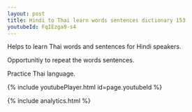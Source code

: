 ```yaml
---
layout: post
title: Hindi to Thai learn words sentences dictionary 153 
youtubeId: FqIEzga9-s4
---
```

 
 
Helps to learn Thai words and sentences for Hindi speakers.

Opportunitiy to repeat the words sentences. 

Practice Thai language. 
 
{% include youtubePlayer.html id=page.youtubeId %}
 
 
{% include analytics.html %}